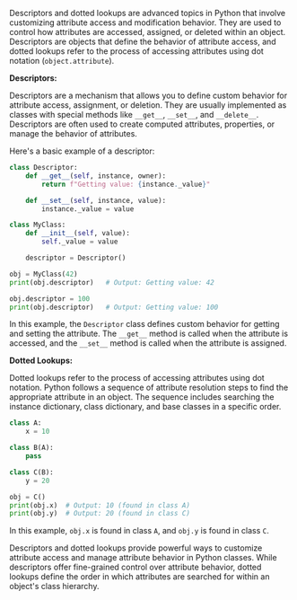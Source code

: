 Descriptors and dotted lookups are advanced topics in Python that involve customizing attribute access and modification behavior. They are used to control how attributes are accessed, assigned, or deleted within an object. Descriptors are objects that define the behavior of attribute access, and dotted lookups refer to the process of accessing attributes using dot notation (`object.attribute`).

**Descriptors:**

Descriptors are a mechanism that allows you to define custom behavior for attribute access, assignment, or deletion. They are usually implemented as classes with special methods like `__get__`, `__set__`, and `__delete__`. Descriptors are often used to create computed attributes, properties, or manage the behavior of attributes.

Here's a basic example of a descriptor:

```python
class Descriptor:
    def __get__(self, instance, owner):
        return f"Getting value: {instance._value}"

    def __set__(self, instance, value):
        instance._value = value

class MyClass:
    def __init__(self, value):
        self._value = value

    descriptor = Descriptor()

obj = MyClass(42)
print(obj.descriptor)   # Output: Getting value: 42

obj.descriptor = 100
print(obj.descriptor)   # Output: Getting value: 100
```

In this example, the `Descriptor` class defines custom behavior for getting and setting the attribute. The `__get__` method is called when the attribute is accessed, and the `__set__` method is called when the attribute is assigned.

**Dotted Lookups:**

Dotted lookups refer to the process of accessing attributes using dot notation. Python follows a sequence of attribute resolution steps to find the appropriate attribute in an object. The sequence includes searching the instance dictionary, class dictionary, and base classes in a specific order.

```python
class A:
    x = 10

class B(A):
    pass

class C(B):
    y = 20

obj = C()
print(obj.x)  # Output: 10 (found in class A)
print(obj.y)  # Output: 20 (found in class C)
```

In this example, `obj.x` is found in class `A`, and `obj.y` is found in class `C`.

Descriptors and dotted lookups provide powerful ways to customize attribute access and manage attribute behavior in Python classes. While descriptors offer fine-grained control over attribute behavior, dotted lookups define the order in which attributes are searched for within an object's class hierarchy.
